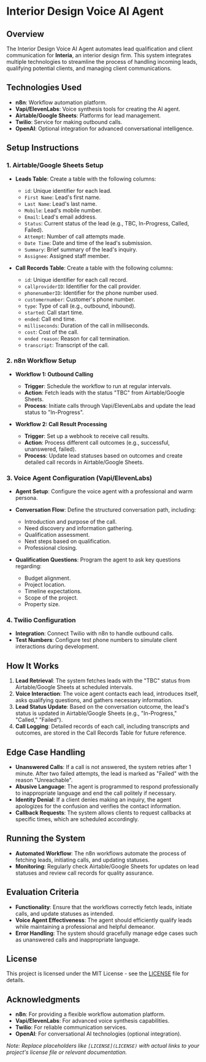 # Interior Design Voice AI Agent

## Overview

The Interior Design Voice AI Agent automates lead qualification and client communication for **Interia**, an interior design firm. This system integrates multiple technologies to streamline the process of handling incoming leads, qualifying potential clients, and managing client communications.

## Technologies Used

- **n8n**: Workflow automation platform.
- **Vapi/ElevenLabs**: Voice synthesis tools for creating the AI agent.
- **Airtable/Google Sheets**: Platforms for lead management.
- **Twilio**: Service for making outbound calls.
- **OpenAI**: Optional integration for advanced conversational intelligence.

## Setup Instructions

### 1. Airtable/Google Sheets Setup

- **Leads Table**: Create a table with the following columns:
  - `id`: Unique identifier for each lead.
  - `First Name`: Lead's first name.
  - `Last Name`: Lead's last name.
  - `Mobile`: Lead's mobile number.
  - `Email`: Lead's email address.
  - `Status`: Current status of the lead (e.g., TBC, In-Progress, Called, Failed).
  - `Attempt`: Number of call attempts made.
  - `Date Time`: Date and time of the lead's submission.
  - `Summary`: Brief summary of the lead's inquiry.
  - `Assignee`: Assigned staff member.
  
- **Call Records Table**: Create a table with the following columns:
  - `id`: Unique identifier for each call record.
  - `callproviderID`: Identifier for the call provider.
  - `phonenumberID`: Identifier for the phone number used.
  - `customernumber`: Customer's phone number.
  - `type`: Type of call (e.g., outbound, inbound).
  - `started`: Call start time.
  - `ended`: Call end time.
  - `milliseconds`: Duration of the call in milliseconds.
  - `cost`: Cost of the call.
  - `ended reason`: Reason for call termination.
  - `transcript`: Transcript of the call.

### 2. n8n Workflow Setup

- **Workflow 1: Outbound Calling**
  - **Trigger**: Schedule the workflow to run at regular intervals.
  - **Action**: Fetch leads with the status "TBC" from Airtable/Google Sheets.
  - **Process**: Initiate calls through Vapi/ElevenLabs and update the lead status to "In-Progress".

- **Workflow 2: Call Result Processing**
  - **Trigger**: Set up a webhook to receive call results.
  - **Action**: Process different call outcomes (e.g., successful, unanswered, failed).
  - **Process**: Update lead statuses based on outcomes and create detailed call records in Airtable/Google Sheets.

### 3. Voice Agent Configuration (Vapi/ElevenLabs)

- **Agent Setup**: Configure the voice agent with a professional and warm persona.
- **Conversation Flow**: Define the structured conversation path, including:
  - Introduction and purpose of the call.
  - Need discovery and information gathering.
  - Qualification assessment.
  - Next steps based on qualification.
  - Professional closing.

- **Qualification Questions**: Program the agent to ask key questions regarding:
  - Budget alignment.
  - Project location.
  - Timeline expectations.
  - Scope of the project.
  - Property size.

### 4. Twilio Configuration

- **Integration**: Connect Twilio with n8n to handle outbound calls.
- **Test Numbers**: Configure test phone numbers to simulate client interactions during development.

## How It Works

1. **Lead Retrieval**: The system fetches leads with the "TBC" status from Airtable/Google Sheets at scheduled intervals.
2. **Voice Interaction**: The voice agent contacts each lead, introduces itself, asks qualifying questions, and gathers necessary information.
3. **Lead Status Update**: Based on the conversation outcome, the lead's status is updated in Airtable/Google Sheets (e.g., "In-Progress," "Called," "Failed").
4. **Call Logging**: Detailed records of each call, including transcripts and outcomes, are stored in the Call Records Table for future reference.

## Edge Case Handling

- **Unanswered Calls**: If a call is not answered, the system retries after 1 minute. After two failed attempts, the lead is marked as "Failed" with the reason "Unreachable".
- **Abusive Language**: The agent is programmed to respond professionally to inappropriate language and end the call politely if necessary.
- **Identity Denial**: If a client denies making an inquiry, the agent apologizes for the confusion and verifies the contact information.
- **Callback Requests**: The system allows clients to request callbacks at specific times, which are scheduled accordingly.

## Running the System

- **Automated Workflow**: The n8n workflows automate the process of fetching leads, initiating calls, and updating statuses.
- **Monitoring**: Regularly check Airtable/Google Sheets for updates on lead statuses and review call records for quality assurance.

## Evaluation Criteria

- **Functionality**: Ensure that the workflows correctly fetch leads, initiate calls, and update statuses as intended.
- **Voice Agent Effectiveness**: The agent should efficiently qualify leads while maintaining a professional and helpful demeanor.
- **Error Handling**: The system should gracefully manage edge cases such as unanswered calls and inappropriate language.

## License

This project is licensed under the MIT License - see the [LICENSE](LICENSE) file for details.

## Acknowledgments

- **n8n**: For providing a flexible workflow automation platform.
- **Vapi/ElevenLabs**: For advanced voice synthesis capabilities.
- **Twilio**: For reliable communication services.
- **OpenAI**: For conversational AI technologies (optional integration).

*Note: Replace placeholders like `[LICENSE](LICENSE)` with actual links to your project's license file or relevant documentation.*
